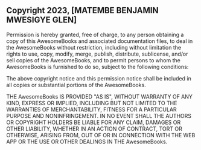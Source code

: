## Copyright 2023, [MATEMBE BENJAMIN MWESIGYE GLEN]


Permission is hereby granted, free of charge, to any person obtaining a copy of this AwesomeBooks and associated documentation files, to deal in the AwesomeBooks without restriction, including without limitation the rights to use, copy, modify, merge, publish, distribute, sublicense, and/or sell copies of the AwesomeBooks, and to permit persons to whom the AwesomeBooks is furnished to do so, subject to the following conditions:

The above copyright notice and this permission notice shall be included in all copies or substantial portions of the AwesomeBooks.

THE AwesomeBooks IS PROVIDED "AS IS", WITHOUT WARRANTY OF ANY KIND, EXPRESS OR IMPLIED, INCLUDING BUT NOT LIMITED TO THE WARRANTIES OF MERCHANTABILITY, FITNESS FOR A PARTICULAR PURPOSE AND NONINFRINGEMENT. IN NO EVENT SHALL THE AUTHORS OR COPYRIGHT HOLDERS BE LIABLE FOR ANY CLAIM, DAMAGES OR OTHER LIABILITY, WHETHER IN AN ACTION OF CONTRACT, TORT OR OTHERWISE, ARISING FROM, OUT OF OR IN CONNECTION WITH THE WEB APP OR THE USE OR OTHER DEALINGS IN THE AwesomeBooks.
